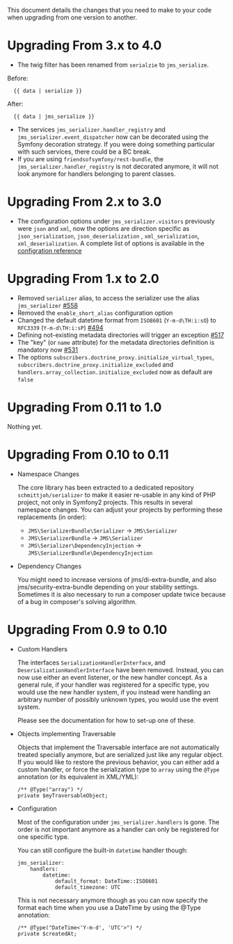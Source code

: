 This document details the changes that you need to make to your code
when upgrading from one version to another.

Upgrading From 3.x to 4.0
==========================

- The twig filter has been renamed from `serialzie` to `jms_serialize`.

Before:
```jinja
  {{ data | serialize }}
```
After:
```jinja
  {{ data | jms_serialize }}
```

- The services `jms_serializer.handler_registry` and `jms_serializer.event_dispatcher` now can be decorated using the Symfony 
decoration strategy. If you were doing something particular with such services, there could be a BC break.
- If you are using `friendsofsymfony/rest-bundle`, the `jms_serializer.handler_registry` is not decorated anymore, 
it will not look anymore for handlers belonging to parent classes.

Upgrading From 2.x to 3.0
==========================

- The configuration options under `jms_serializer.visitors` previously were `json` and `xml`, 
  now the options are direction specific as `json_serialization`, `json_deserialization` ,
  `xml_serialization`, `xml_deserialization`. 
   A complete list of options is available in the [configration reference](/Resources/doc/configuration.rst#extension-reference)

Upgrading From 1.x to 2.0
==========================

- Removed `serializer` alias, to access the serializer use the alias `jms_serializer` [#558](https://github.com/schmittjoh/JMSSerializerBundle/issues/558)
- Removed the `enable_short_alias` configuration option
- Changed the default datetime format from `ISO8601` (`Y-m-d\TH:i:sO`) to `RFC3339` (`Y-m-d\TH:i:sP`) [#494](https://github.com/schmittjoh/JMSSerializerBundle/issues/494)
- Defining not-existing metadata directories will trigger an exception [#517](https://github.com/schmittjoh/JMSSerializerBundle/issues/517)
- The "key" (or `name` attribute) for the metadata directories definition is mandatory now [#531](https://github.com/schmittjoh/JMSSerializerBundle/pull/531)
- The options `subscribers.doctrine_proxy.initialize_virtual_types`, `subscribers.doctrine_proxy.initialize_excluded` and `handlers.array_collection.initialize_excluded` now as default are `false`


Upgrading From 0.11 to 1.0
==========================
Nothing yet.

Upgrading From 0.10 to 0.11
===========================

- Namespace Changes

    The core library has been extracted to a dedicated repository ``schmittjoh/serializer``
    to make it easier re-usable in any kind of PHP project, not only in Symfony2 projects.
    This results in several namespace changes. You can adjust your projects by performing
    these replacements (in order):

    - ``JMS\SerializerBundle\Serializer`` -> ``JMS\Serializer``
    - ``JMS\SerializerBundle`` -> ``JMS\Serializer``
    - ``JMS\Serializer\DependencyInjection`` -> ``JMS\SerializerBundle\DependencyInjection``

- Dependency Changes

    You might need to increase versions of jms/di-extra-bundle, and also jms/security-extra-bundle
    depending on your stability settings. Sometimes it is also necessary to run a composer update
    twice because of a bug in composer's solving algorithm.
    

Upgrading From 0.9 to 0.10
==========================

- Custom Handlers

    The interfaces ``SerializationHandlerInterface``, and ``DeserializationHandlerInterface``
    have been removed. Instead, you can now use either an event listener, or the new handler
    concept. As a general rule, if your handler was registered for a specific type, you
    would use the new handler system, if you instead were handling an arbitrary number of
    possibly unknown types, you would use the event system.

    Please see the documentation for how to set-up one of these.

- Objects implementing Traversable

    Objects that implement the Traversable interface are not automatically treated specially
    anymore, but are serialized just like any regular object. If you would like to restore the
    previous behavior, you can either add a custom handler, or force the serialization type 
    to ``array`` using the ``@Type`` annotation (or its equivalent in XML/YML):

    ```
    /** @Type("array") */
    private $myTraversableObject;
    ```

- Configuration

    Most of the configuration under ``jms_serializer.handlers`` is gone. The order is not
    important anymore as a handler can only be registered for one specific type.

    You can still configure the built-in ``datetime`` handler though:

    ```
    jms_serializer:
        handlers:
            datetime:
                default_format: DateTime::ISO8601
                default_timezone: UTC
    ```

    This is not necessary anymore though as you can now specify the format each time when
    you use a DateTime by using the @Type annotation:

    ```
    /** @Type("DateTime<'Y-m-d', 'UTC'>") */
    private $createdAt;
    ```
